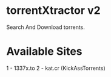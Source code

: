 # torrentXtractor v2
Search And Download torrents.

# Available Sites
1 - 1337x.to
2 - kat.cr (KickAssTorrents)
